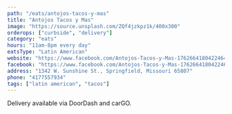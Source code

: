 ```yaml
---
path: "/eats/antojos-tacos-y-mas"
title: "Antojos Tacos y Mas"
image: "https://source.unsplash.com/ZQf4jzkpz1k/400x300"
orderops: ["curbside", "delivery"]
category: "eats"
hours: "11am-8pm every day"
eatsType: "Latin American"
website: "https://www.facebook.com/Antojos-Tacos-y-Mas-1762664180422464/"
facebook: "https://www.facebook.com/Antojos-Tacos-y-Mas-1762664180422464/"
address: "1342 W. Sunshine St., Springfield, Missouri 65807"
phone: "4177557934"
tags: ["latin american", "tacos"]
---
```


Delivery available via DoorDash and carGO.
